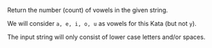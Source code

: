 Return the number (count) of vowels in the given string. 

We will consider `a, e, i, o, u` as vowels for this Kata (but not `y`).

The input string will only consist of lower case letters and/or spaces.